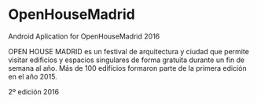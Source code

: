 # OpenHouseMadrid
Android Aplication for OpenHouseMadrid 2016

OPEN HOUSE MADRID es un festival de arquitectura y ciudad que permite visitar edificios
y espacios singulares de forma gratuita durante un fin de semana al año. 
Más de 100 edificios formaron parte de la primera edición en el año 2015.
 
2º edición 2016
